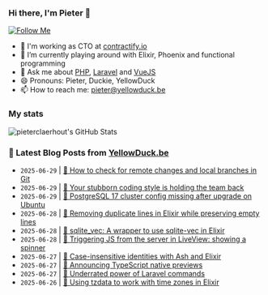 ### Hi there, I'm Pieter 👋  
[![Follow Me](https://img.shields.io/github/followers/pieterclaerhout?label=Follow&style=social)](https://github.com/pieterclaerhout)

- 🏢 I'm working as CTO at [contractify.io](https://contractify.io)
- 🌱 I’m currently playing around with Elixir, Phoenix and functional programming
- 💬 Ask me about [PHP](https://php.net), [Laravel](http://laravel.com) and [VueJS](https://vuejs.org)
- 😄 Pronouns: Pieter, Duckie, YellowDuck
- 📫 How to reach me: pieter@yellowduck.be

### My stats

![pieterclaerhout's GitHub Stats](https://github-readme-stats.vercel.app/api?username=pieterclaerhout&show_icons=true&count_private=true&line_height=40)

### 📩 Latest Blog Posts from [YellowDuck.be](https://www.yellowduck.be/)
<!-- BLOG-POST-LIST:START -->
- `2025-06-29` | [🐥 How to check for remote changes and local branches in Git](https://www.yellowduck.be/posts/how-to-check-for-remote-changes-and-local-branches-in-git)  
- `2025-06-29` | [🔗 Your stubborn coding style is holding the team back](https://www.yellowduck.be/posts/your-stubborn-coding-style-is-holding-the-team-back)  
- `2025-06-29` | [🔗 PostgreSQL 17 cluster config missing after upgrade on Ubuntu](https://www.yellowduck.be/posts/postgresql-17-cluster-config-missing-after-upgrade-on-ubuntu)  
- `2025-06-28` | [🐥 Removing duplicate lines in Elixir while preserving empty lines](https://www.yellowduck.be/posts/removing-duplicate-lines-in-elixir-while-preserving-empty-lines)  
- `2025-06-28` | [🔗 sqlite_vec: A wrapper to use sqlite-vec in Elixir](https://www.yellowduck.be/posts/github-joelpaulkoch-sqlite-vec-a-wrapper-to-use-sqlite-vec-in-elixir)  
- `2025-06-28` | [🔗 Triggering JS from the server in LiveView: showing a spinner](https://www.yellowduck.be/posts/triggering-js-from-the-server-in-liveview-showing-a-spinner)  
- `2025-06-27` | [🐥 Case-insensitive identities with Ash and Elixir](https://www.yellowduck.be/posts/case-insensitive-identities-with-ash)  
- `2025-06-27` | [🔗 Announcing TypeScript native previews](https://www.yellowduck.be/posts/announcing-typescript-native-previews)  
- `2025-06-27` | [🔗 Underrated power of Laravel commands](https://www.yellowduck.be/posts/underrated-power-of-laravel-commands)  
- `2025-06-26` | [🐥 Using tzdata to work with time zones in Elixir](https://www.yellowduck.be/posts/using-tzdata-to-work-with-time-zones-in-elixir)  

<!-- BLOG-POST-LIST:END -->

